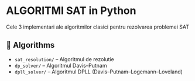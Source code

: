 # ALGORITMI SAT in Python

Cele 3 implementari ale algoritmilor clasici pentru rezolvarea problemei SAT

## 📁 Algorithms

- `sat_resolution/` – Algoritmul de rezolutie
- `dp_solver/` – Algoritmul Davis–Putnam
- `dpll_solver/` – Algoritmul DPLL (Davis–Putnam–Logemann–Loveland) 





